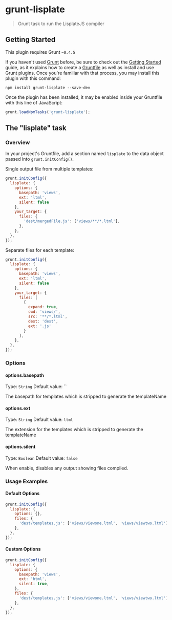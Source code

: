 # grunt-lisplate

> Grunt task to run the LisplateJS compiler

## Getting Started
This plugin requires Grunt `~0.4.5`

If you haven't used [Grunt](http://gruntjs.com/) before, be sure to check out the [Getting Started](http://gruntjs.com/getting-started) guide, as it explains how to create a [Gruntfile](http://gruntjs.com/sample-gruntfile) as well as install and use Grunt plugins. Once you're familiar with that process, you may install this plugin with this command:

```shell
npm install grunt-lisplate --save-dev
```

Once the plugin has been installed, it may be enabled inside your Gruntfile with this line of JavaScript:

```js
grunt.loadNpmTasks('grunt-lisplate');
```

## The "lisplate" task

### Overview
In your project's Gruntfile, add a section named `lisplate` to the data object passed into `grunt.initConfig()`.

Single output file from multiple templates:
```js
grunt.initConfig({
  lisplate: {
    options: {
      basepath: 'views',
      ext: 'ltml',
      silent: false
    },
    your_target: {
      files: {
        'dest/mergedFile.js': ['views/**/*.ltml'],
      },
    },
  },
});
```

Separate files for each template:
```js
grunt.initConfig({
  lisplate: {
    options: {
      basepath: 'views',
      ext: 'ltml',
      silent: false
    },
    your_target: {
      files: [
        {
          expand: true,
          cwd: 'views/',
          src: '**/*.ltml',
          dest: 'dest',
          ext: '.js'
        }
      ],
    },
  },
});
```

### Options

#### options.basepath
Type: `String`
Default value: ``

The basepath for templates which is stripped to generate the templateName

#### options.ext
Type: `String`
Default value: `ltml`

The extension for the templates which is stripped to generate the templateName

#### options.silent
Type: `Boolean`
Default value: `false`

When enable, disables any output showing files compiled.

### Usage Examples

#### Default Options

```js
grunt.initConfig({
  lisplate: {
    options: {},
    files: {
      'dest/templates.js': ['views/viewone.ltml', 'views/viewtwo.ltml'],
    },
  },
});
```

#### Custom Options

```js
grunt.initConfig({
  lisplate: {
    options: {
      basepath: 'views',
      ext: 'html',
      silent: true,
    },
    files: {
      'dest/templates.js': ['views/viewone.ltml', 'views/viewtwo.ltml'],
    },
  },
});
```
